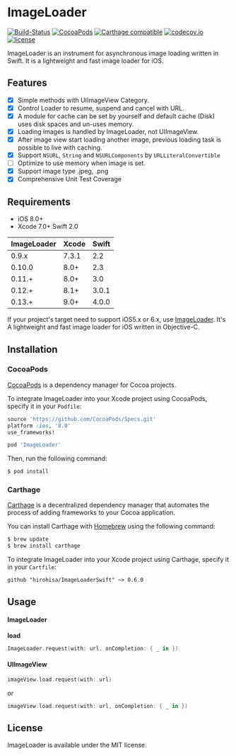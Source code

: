 ImageLoader
=======
[![Build-Status](https://api.travis-ci.org/hirohisa/ImageLoaderSwift.svg?branch=master)](https://travis-ci.org/hirohisa/ImageLoaderSwift)
[![CocoaPods](https://img.shields.io/cocoapods/v/ImageLoader.svg)](https://cocoapods.org/pods/ImageLoader)
[![Carthage compatible](https://img.shields.io/badge/Carthage-compatible-4BC51D.svg?style=flat)](https://github.com/Carthage/Carthage)
[![codecov.io](https://codecov.io/github/hirohisa/ImageLoaderSwift/coverage.svg?branch=master)](https://codecov.io/github/hirohisa/ImageLoaderSwift?branch=master)
[![license](https://img.shields.io/badge/license-MIT-000000.svg)](https://github.com/hirohisa/ImageLoaderSwift/blob/master/LICENSE)

ImageLoader is an instrument for asynchronous image loading written in Swift. It is a lightweight and fast image loader for iOS.

Features
----------

- [x] Simple methods with UIImageView Category.
- [x] Control Loader to resume, suspend and cancel with URL.
- [x] A module for cache can be set by yourself and default cache (Disk) uses disk spaces and un-uses memory.
- [x] Loading images is handled by ImageLoader, not UIImageView.
- [x] After image view start loading another image, previous loading task is possible to live with caching.
- [x] Support `NSURL`, `String` and `NSURLComponents` by `URLLiteralConvertible`
- [ ] Optimize to use memory when image is set.
- [x] Support image type .jpeg, .png
- [x] Comprehensive Unit Test Coverage

Requirements
----------

- iOS 8.0+
- Xcode 7.0+ Swift 2.0

ImageLoader | Xcode | Swift
----------- | ----- | -----
0.9.x       | 7.3.1 | 2.2
0.10.0      | 8.0+  | 2.3
0.11.+      | 8.0+  | 3.0
0.12.+      | 8.1+  | 3.0.1
0.13.+      | 9.0+  | 4.0.0

If your project's target need to support iOS5.x or 6.x, use [ImageLoader](https://github.com/hirohisa/ImageLoader). It's A lightweight and fast image loader for iOS written in Objective-C.

Installation
----------

### CocoaPods

[CocoaPods](http://cocoapods.org) is a dependency manager for Cocoa projects.

To integrate ImageLoader into your Xcode project using CocoaPods, specify it in your `Podfile`:

```ruby
source 'https://github.com/CocoaPods/Specs.git'
platform :ios, '8.0'
use_frameworks!

pod 'ImageLoader'
```

Then, run the following command:

```bash
$ pod install
```

### Carthage

[Carthage](https://github.com/Carthage/Carthage) is a decentralized dependency manager that automates the process of adding frameworks to your Cocoa application.

You can install Carthage with [Homebrew](http://brew.sh/) using the following command:

```bash
$ brew update
$ brew install carthage
```

To integrate ImageLoader into your Xcode project using Carthage, specify it in your `Cartfile`:

```
github "hirohisa/ImageLoaderSwift" ~> 0.6.0
```

Usage
----------

#### ImageLoader

**load**
```swift
ImageLoader.request(with: url, onCompletion: { _ in })
```

#### UIImageView

```swift
imageView.load.request(with: url)
```

or

```swift
imageView.load.request(with: url, onCompletion: { _ in })
```


## License

ImageLoader is available under the MIT license.
